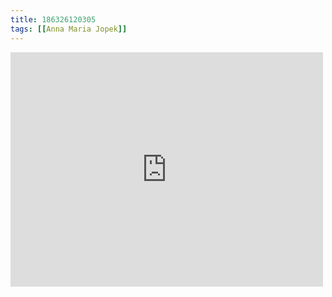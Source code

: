 ```yaml
---
title: 186326120305
tags: [[Anna Maria Jopek]]
---
```

<iframe allow="accelerometer; autoplay; clipboard-write; encrypted-media; gyroscope; picture-in-picture" allowfullscreen="" frameborder="0" height="375" id="youtube_iframe" src="https://www.youtube.com/embed/KpBMYjnCLRU?feature=oembed&amp;enablejsapi=1&amp;origin=https://safe.txmblr.com&amp;wmode=opaque" width="500"></iframe>